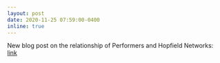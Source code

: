 ```yaml
---
layout: post
date: 2020-11-25 07:59:00-0400
inline: true
---
```


New blog post on the relationship of Performers and Hopfield Networks:
<a href="https://ml-jku.github.io/blog-post-performer/" target="_blank"> link </a>
